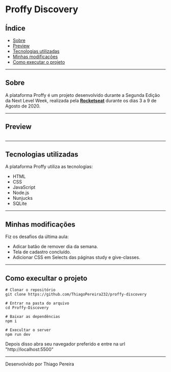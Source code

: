 # Proffy Discovery

## Índice

- [Sobre](#sobre)
- [Preview](#preview)
- [Tecnologias utilizadas](#tecnologias-utilizadas)
- [Minhas modificações](#minhas-modificações)
- [Como executar o projeto](#como-execultar-o-projeto)

---

## Sobre

 A plataforma Proffy é um projeto desenvolvido durante a Segunda Edição da Next Level Week, realizada pela **[Rocketseat](https://github.com/Rocketseat)** durante os dias 3 a 9 de Agosto de 2020.

 ---

 ## Preview

<p align="center">
    <img src="">
</p>

---

## Tecnologias utilizadas

A plataforma Proffy utiliza as tecnologias:

- HTML
- CSS 
- JavaScript
- Node.js
- Nunjucks
- SQLite

---

## Minhas modificações

Fiz os desafios da última aula:

- Adicar batão de remover dia da semana.
- Tela de cadastro concluído.
- Adicionar CSS em Selects das páginas study e give-classes.

---

## Como execultar o projeto

```
# Clonar o repositório
git clone https://github.com/ThiagoPereira232/proffy-discovery

# Entrar na pasta do arquivo
cd Proffy-Discovery

# Baixar as dependências
npm i

# Execultar o server
npm run dev

```

Depois disso abra seu navegador preferido e entre na url "http://localhost:5500"

---

Desenvolvido por Thiago Pereira
